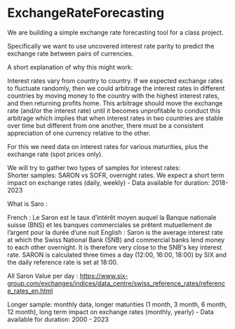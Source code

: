 # ExchangeRateForecasting
We are building a simple exchange rate forecasting tool for a class project.

Specifically we want to use uncovered interest rate parity to predict the exchange rate between pairs of currencies.

A short explanation of why this might work:

Interest rates vary from country to country. If we expected exchange rates to fluctuate randomly, then we could arbitrage the interest rates in different countries by moving money to the country with the highest interest rates, and then returning profits home. This arbitrage should move the exchange rate (and/or the interest rate) until it becomes unprofitable to conduct this arbitrage which implies that when interest rates in two countries are stable over time but different from one another, there must be a consistent appreciation of one currency relative to the other.



For this we need data on interest rates for various maturities, plus the exchange rate (spot prices only).


We will try to gather two types of samples for interest rates:  
Shorter samples: SARON vs SOFR, overnight rates. We expect a short term impact on exchange rates (daily, weekly) - Data available for duration: 2018-2023  

What is Saro :

French : Le Saron est le taux d’intérêt moyen auquel la Banque nationale suisse (BNS) et les banques commerciales se prêtent mutuellement de l’argent pour la durée d’une nuit
English : Saron is the average interest rate at which the Swiss National Bank (SNB) and commercial banks lend money to each other overnight. It is therefore very close to the SNB's key interest rate. SARON is calculated three times a day (12:00, 16:00, 18:00) by SIX and the daily reference rate is set at 18:00.

All Saron Value per day : https://www.six-group.com/exchanges/indices/data_centre/swiss_reference_rates/reference_rates_en.html


Longer sample: monthly data, longer maturities (1 month, 3 month, 6 month, 12 month), long term impact on exchange rates (monthly, yearly) - Data available for duration: 2000 - 2023
